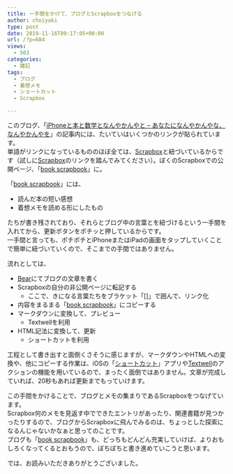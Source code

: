 ```yaml
---
title: 一手間をかけて、ブログとScrapboxをつなげる
author: choiyaki
type: post
date: 2019-11-16T09:17:05+00:00
url: /?p=684
views:
  - 503
categories:
  - 雑記
tags:
  - ブログ
  - 着想メモ
  - ショートカット
  - Scrapbox

---
```

このブログ、「[iPhoneと本と数学となんやかんやと – あなたになんやかんやな、なんやかんやを][1]」の記事内には、たいていはいくつかのリンクが貼られています。  
単語がリンクになっているもののほぼ全ては、[Scrapbox][2]と紐づいているからです（試しに[Scrapbox][2]のリンクを踏んでみてください）。ぼくのScrapboxでの公開ページ、「[book scrapbook][3]」に。

「[book scrapbook][3]」には、

  * 読んだ本の短い感想
  * 着想メモを読める形にしたもの

たちが書き残されており、それらとブログ中の言葉とを紐づけるという一手間を入れてから、更新ボタンをポチッと押しているからです。  
一手間と言っても、ポチポチとiPhoneまたはiPadの画面をタップしていくことで簡単に紐づいていくので、そこまでの手間ではありません。

流れとしては、

  * [Bear][4]にてブログの文章を書く
  * Scrapboxの自分の非公開ページに転記する 
      * ここで、きになる言葉たちをブラケット「[]」で囲んで、リンク化
  * 内容をまるまる「[book scrapbook][3]」にコピーする
  * マークダウンに変換して、プレビュー 
      * Textwellを利用
  * HTML記法に変換して、更新 
      * ショートカットを利用

工程として書き出すと面倒くさそうに感じますが、マークダウンやHTMLへの変換や、他にコピーする作業は、iOSの「[ショートカット][5]」アプリや[Textwell][6]のアクションの機能を用いているので、まったく面倒ではありません。文章が完成していれば、20秒もあれば更新までもっていけます。

この手間をかけることで、ブログとメモの集まりであるScrapboxをつなげています。  
Scrapbox何のメモを見返す中でできたエントリがあったり、関連書籍が見つかったりするので、ブログからScrapboxに飛んでみるのは、ちょっとした探索になるんじゃないかなぁと思ってのことです。  
ブログも「[book scrapbook][3]」も、どっちもどんどん充実していけば、よりおもしろくなってくるとおもうので、ぼちぼちと書き進めていこうと思います。

では、お読みいただきありがとうございました。

 [1]: https://choiyaki.com/
 [2]: https://scrapbox.io/choiyaki-hondana/Scrapbox
 [3]: https://scrapbox.io/choiyaki-hondana/
 [4]: https://scrapbox.io/choiyaki-hondana/Bear
 [5]: https://scrapbox.io/choiyaki-hondana/%E3%82%B7%E3%83%A7%E3%83%BC%E3%83%88%E3%82%AB%E3%83%83%E3%83%88
 [6]: https://scrapbox.io/choiyaki-hondana/Textwell